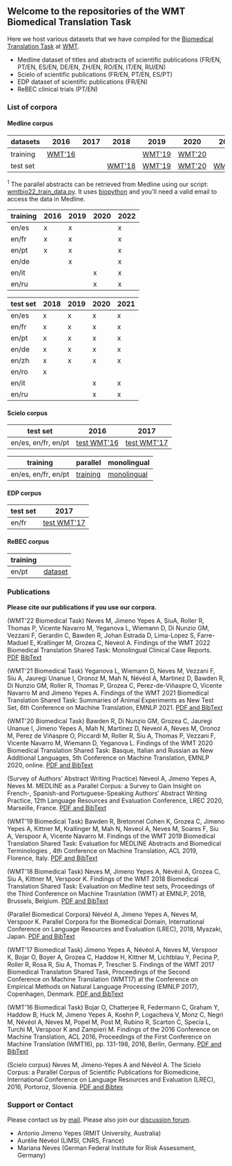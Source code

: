 ## Welcome to the repositories of the WMT Biomedical Translation Task

Here we host various datasets that we have compiled for the [Biomedical Translation Task](http://www.statmt.org/wmt21/biomedical-translation-task.html) at [WMT](http://www.statmt.org/wmt21/index.html).

- Medline dataset of titles and abstracts of scientific publications (FR/EN, PT/EN, ES/EN, DE/EN, ZH/EN, RO/EN, IT/EN, RU/EN)
- Scielo of scientific publications (FR/EN, PT/EN, ES/PT)
- EDP dataset of scientific publications (FR/EN)
- ReBEC clinical trials (PT/EN)

### List of corpora

#### Medline corpus

| datasets   |  2016 |  2017 |  2018 |  2019 |  2020 |  2021 |  2022 |
| ---------- | ----- | ----- | ----- | ----- | ----- | ----- | ----- |
| training   | [WMT'16](https://zenodo.org/record/5552299#.YV1orSWxUog) | | | [WMT'19](https://drive.google.com/drive/folders/1yBfh_KFSN0XxP2k9rnkxKNKYvjpj703p) | [WMT'20](https://drive.google.com/drive/folders/1G_OTHKDJ4vmZB-5TFDZPc7tYigw-JYBI?usp=sharing) | | [WMT'22](trainWmt22.zip)<sup>1</sup> |
| test set   | | | [WMT'18](https://drive.google.com/drive/u/1/folders/1hmn24Xr1gJIQ9tsYwUJGgia19davCNz9) | [WMT'19](https://drive.google.com/drive/u/0/folders/1x4689LkvdJTyAxsB6tYu12MJzxgiyDZ_) | [WMT'20](https://drive.google.com/drive/u/1/folders/1G_OTHKDJ4vmZB-5TFDZPc7tYigw-JYBI) | [WMT'21](https://drive.google.com/drive/u/1/folders/1ujEhu_fAW6Ufo9KGYBqW8TYLc8kYSspz) | [WMT'22](https://drive.google.com/drive/folders/1W_zVbS5yb921bpSZW-Ca9nKoWXmim1xU?usp=sharing) |

<sup>1</sup> The parallel abstracts can be retrieved from Medline using our script: [wmtbio22_train_data.py](wmtbio22_train_data.py). It uses [biopython](https://biopython.org/docs/1.75/api/Bio.Entrez.html) and you'll need a valid email to access the data in Medline.

| training    |  2016  |  2019  |  2020  |  2022  |
| ----------  | ------ | ------ | ------ | ------ |
| en/es       |    x   |    x   |        |    x   |
| en/fr       |    x   |    x   |        |    x   |
| en/pt       |    x   |    x   |        |    x   |
| en/de       |        |    x   |        |    x   |
| en/it       |        |        |    x   |    x   |
| en/ru       |        |        |    x   |    x   |

| test set    |  2018  |  2019  |  2020  |  2021  | 
| ----------  | ------ | ------ | ------ | ------ | 
| en/es       |    x   |    x   |    x   |    x   |
| en/fr       |    x   |    x   |    x   |    x   |
| en/pt       |    x   |    x   |    x   |    x   |
| en/de       |    x   |    x   |    x   |    x   |
| en/zh       |    x   |    x   |    x   |    x   |
| en/ro       |    x   |        |        |        |
| en/it       |        |        |    x   |    x   |
| en/ru       |        |        |    x   |    x   |

#### Scielo corpus

| test set    | 2016  |  2017  | 
| ---------- | ------ | ------ | 
| en/es, en/fr, en/pt | [test WMT'16](https://zenodo.org/record/5589209) |  [test WMT'17](https://zenodo.org/record/843862) |

| training    | parallel  | monolingual  | 
| ---------- | ------ | ------ | 
| en/es, en/fr, en/pt | [training](https://zenodo.org/record/5588265) | [monolingual](https://zenodo.org/record/5588794) |

#### EDP corpus

| test set    | 2017  | 
| ---------- | ------ | 
| en/fr        | [test WMT'17](https://cabernet.limsi.fr/EDP_EN.html) |

#### ReBEC corpus

| training    |   | 
| ---------- | ------ | 
| en/pt      | [dataset](https://github.com/biomedical-translation-corpora/rebec)  |

### Publications

**Please cite our publications if you use our corpora.**

(WMT'22 Biomedical Task)
Neves M, Jimeno Yepes A, SiuA, Roller R, Thomas P, Vicente Navarro M, Yeganova L, Wiemann D, Di Nunzio GM, Vezzani F, Gerardin C, Bawden R, Johan Estrada D, Lima-Lopez S, Farre-Maduel E, Krallinger M, Grozea C, Neveol A. Findings of the WMT 2022 Biomedical Translation Shared Task: Monolingual Clinical Case Reports.
[PDF](https://www.statmt.org/wmt22/pdf/2022.wmt-1.69.pdf) [BibText](https://www.statmt.org/wmt22/bib/2022.wmt-1.69.bib)

(WMT'21 Biomedical Task)
Yeganova L, Wiemann D, Neves M, Vezzani F, Siu A, Jauregi Unanue I, Oronoz M, Mah N, Névéol A, Martinez D, Bawden R, Di Nunzio GM, Roller R, Thomas P, Grozea C, Perez-de-Viñaspre O, Vicente Navarro M and Jimeno Yepes A. Findings of the WMT 2021 Biomedical Translation Shared Task: Summaries of Animal Experiments as New Test Set, 6th Conference on Machine Translation, EMNLP 2021. [PDF and BibText](https://aclanthology.org/2021.wmt-1.70/)

(WMT'20 Biomedical Task)
Bawden R, Di Nunzio GM, Grozea C, Jauregi Unanue I, Jimeno Yepes A, Mah N, Martinez D, Neveol A, Neves M, Oronoz M, Perez de Viñaspre O, Piccardi M, Roller R, Siu A, Thomas P, Vezzani F, Vicente Navarro M, Wiemann D, Yeganova L. Findings of the WMT 2020 Biomedical Translation Shared Task: Basque, Italian and Russian as New Additional Languages, 5th Conference on Machine Translation, EMNLP 2020, online. [PDF and BibText](https://aclanthology.org/2020.wmt-1.76/)

(Survey of Authors’ Abstract Writing Practice)
Neveol A, Jimeno Yepes A, Neves M. MEDLINE as a Parallel Corpus: a Survey to Gain Insight on French-, Spanish-and Portuguese-Speaking Authors’ Abstract Writing Practice, 12th Language Resources and Evaluation Conference, LREC 2020, Marseille, France. [PDF and BibText](https://aclanthology.org/2020.lrec-1.453/)

(WMT'19 Biomedical Task)
Bawden R, Bretonnel Cohen K, Grozea C, Jimeno Yepes A, Kittner M, Krallinger M, Mah N, Neveol A, Neves M, Soares F, Siu A, Verspoor A, Vicente Navarro M. Findings of the WMT 2019 Biomedical Translation Shared Task: Evaluation for MEDLINE Abstracts and Biomedical Terminologies , 4th Conference on Machine Translation, ACL 2019, Florence, Italy.  [PDF and BibText](https://www.aclweb.org/anthology/W19-5403/)

(WMT'18 Biomedical Task)
Neves M, Jimeno Yepes A, Névéol A, Grozea C, Siu A, Kittner M, Verspoor K. Findings of the WMT 2018 Biomedical Translation Shared Task: Evaluation on Medline test sets, Proceedings of the Third Conference on Machine Trasnlation (WMT) at EMNLP, 2018, Brussels, Belgium. [PDF and BibText](https://www.aclweb.org/anthology/W18-6403/)

(Parallel Biomedical Corpora)
Névéol A, Jimeno Yepes A, Neves M, Verspoor K. Parallel Corpora for the Biomedical Domain, International Conference on Language Resources and Evaluation (LREC), 2018, Myazaki, Japan. [PDF and BibText](https://www.aclweb.org/anthology/L18-1043/)

(WMT'17 Biomedical Task)
Jimeno Yepes A, N&eacute;v&eacute;ol A, Neves M, Verspoor K, Bojar O, Boyer A, Grozea C, Haddow H, Kittner M, Lichtblau Y, Pecina P, Roller R, Rosa R, Siu A, Thomas P, Trescher S. Findings of the WMT 2017 Biomedical Translation Shared Task, Proceedings of the Second Conference on Machine Translation (WMT17) at the Conference on Empirical Methods on Natural Language Processing (EMNLP 2017), Copenhagen, Denmark. [PDF and BibText](https://www.aclweb.org/anthology/W17-4719/)

(WMT'16 Biomedical Task)
Bojar O, Chatterjee R, Federmann C, Graham Y, Haddow B, Huck M, Jimeno Yepes A, Koehn P, Logacheva V, Monz C, Negri M, N&eacute;v&eacute;ol A, Neves M, Popel M, Post M, Rubino R, Scarton C, Specia L, Turchi M, Verspoor K and Zampieri M. Findings of the 2016 Conference on Machine Translation, ACL 2016, Proceedings of the First Conference on Machine Translation (WMT16), pp. 131-198, 2016, Berlin, Germany. [PDF and BibText](https://www.aclweb.org/anthology/W16-2301/)

(Scielo corpus)
Neves M, Jimeno-Yepes A and N&eacute;v&eacute;ol A. The Scielo Corpus: a Parallel Corpus of Scientific Publications for Biomedicine, International Conference on Language Resources and Evaluation (LREC), 2016, Portoroz, Slovenia. [PDF and Bibtex](https://www.aclweb.org/anthology/L16-1470/)

### Support or Contact

Please contact us by [mail](wmtbiomedical@gmail.com). Please also join our [discussion forum](https://groups.google.com/forum/?hl=en#!forum/wmt-biomedical-task). 

- Antonio Jimeno Yepes (RMIT University, Australia)
- Aur&eacute;lie N&eacute;v&eacute;ol (LIMSI, CNRS, France)
- Mariana Neves (German Federal Institute for Risk Assessment, Germany)
